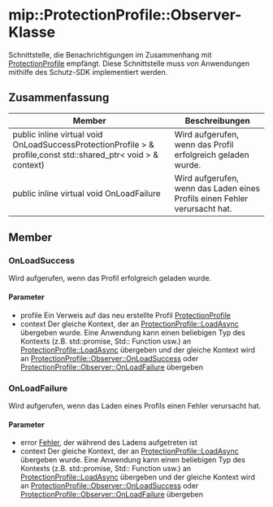 # <a name="class-mipprotectionprofileobserver"></a>mip::ProtectionProfile::Observer-Klasse 
Schnittstelle, die Benachrichtigungen im Zusammenhang mit [ProtectionProfile](#classmip_1_1_protection_profile) empfängt.
Diese Schnittstelle muss von Anwendungen mithilfe des Schutz-SDK implementiert werden.
## <a name="summary"></a>Zusammenfassung
 Member                        | Beschreibungen                                
--------------------------------|---------------------------------------------
public inline virtual void OnLoadSuccessProtectionProfile > & profile,const std::shared_ptr< void > & context) | Wird aufgerufen, wenn das Profil erfolgreich geladen wurde.
public inline virtual void OnLoadFailure | Wird aufgerufen, wenn das Laden eines Profils einen Fehler verursacht hat.
## <a name="members"></a>Member
### <a name="onloadsuccess"></a>OnLoadSuccess
Wird aufgerufen, wenn das Profil erfolgreich geladen wurde.
#### <a name="parameters"></a>Parameter
* profile Ein Verweis auf das neu erstellte Profil [ProtectionProfile](#classmip_1_1_protection_profile)
* context Der gleiche Kontext, der an [ProtectionProfile::LoadAsync](#classmip_1_1_protection_profile_1aeb141706dc10935931841fdb82d11031) übergeben wurde. Eine Anwendung kann einen beliebigen Typ des Kontexts (z.B. std::promise, Std:: Function usw.) an [ProtectionProfile::LoadAsync](#classmip_1_1_protection_profile_1aeb141706dc10935931841fdb82d11031) übergeben und der gleiche Kontext wird an [ProtectionProfile::Observer::OnLoadSuccess](#classmip_1_1_protection_profile_1_1_observer_1a31e73965ffb0bd152b3954b013faa773) oder [ProtectionProfile::Observer::OnLoadFailure](#classmip_1_1_protection_profile_1_1_observer_1acdad73bb6a2dcc93295e0e16e422f291) übergeben
### <a name="onloadfailure"></a>OnLoadFailure
Wird aufgerufen, wenn das Laden eines Profils einen Fehler verursacht hat.
#### <a name="parameters"></a>Parameter
* error [Fehler](#classmip_1_1_error), der während des Ladens aufgetreten ist 
* context Der gleiche Kontext, der an [ProtectionProfile::LoadAsync](#classmip_1_1_protection_profile_1aeb141706dc10935931841fdb82d11031) übergeben wurde. Eine Anwendung kann einen beliebigen Typ des Kontexts (z.B. std::promise, Std:: Function usw.) an [ProtectionProfile::LoadAsync](#classmip_1_1_protection_profile_1aeb141706dc10935931841fdb82d11031) übergeben und der gleiche Kontext wird an [ProtectionProfile::Observer::OnLoadSuccess](#classmip_1_1_protection_profile_1_1_observer_1a31e73965ffb0bd152b3954b013faa773) oder [ProtectionProfile::Observer::OnLoadFailure](#classmip_1_1_protection_profile_1_1_observer_1acdad73bb6a2dcc93295e0e16e422f291) übergeben